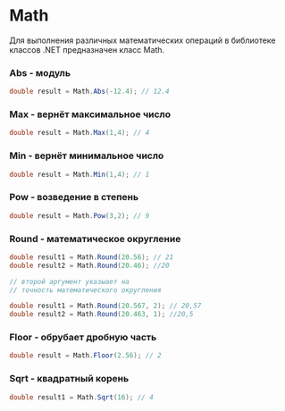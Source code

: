 # Math

Для выполнения различных математических операций
в библиотеке классов .NET предназначен класс Math. 

### Abs -  модуль

```csharp
double result = Math.Abs(-12.4); // 12.4
```

### Max - вернёт максимальное число

```csharp
double result = Math.Max(1,4); // 4
```

### Min - вернёт минимальное число

```csharp
double result = Math.Min(1,4); // 1
```

### Pow - возведение в степень

```csharp
double result = Math.Pow(3,2); // 9
```

### Round - математическое округление

```csharp
double result1 = Math.Round(20.56); // 21
double result2 = Math.Round(20.46); //20

// второй аргумент указыает на 
// точность математического округления

double result1 = Math.Round(20.567, 2); // 20,57
double result2 = Math.Round(20.463, 1); //20,5
```

### Floor - обрубает дробную часть

```csharp
double result = Math.Floor(2.56); // 2
```
  
###  Sqrt - квадратный корень 

```csharp
double result1 = Math.Sqrt(16); // 4
```